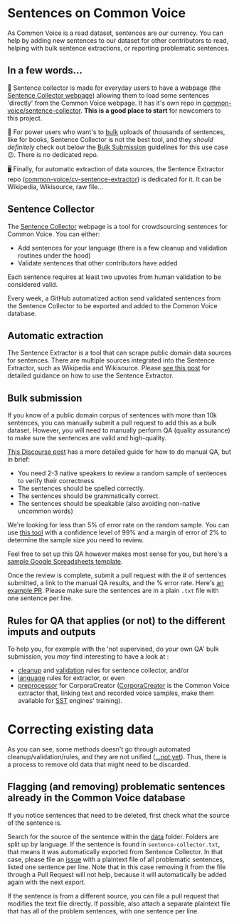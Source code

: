 # Sentences on Common Voice

As Common Voice is a read dataset, sentences are our currency. You can help by adding new sentences to our dataset for other contributors to read, helping with bulk sentence extractions, or reporting problematic sentences.

## In a few words...
📝 Sentence collector is made for everyday users to have a webpage (the [Sentence Collector webpage](https://commonvoice.mozilla.org/sentence-collector/)) allowing them to load some sentences 'directly' from the Common Voice webpage. It has it's own repo in [common-voice/sentence-collector](https://github.com/common-voice/sentence-collector). **This is a good place to start** for newcomers to this project.

📘 For power users who want's to [bulk](https://en.wikipedia.org/wiki/Bulk_insert) uploads of thousands of sentences, like for books, Sentence Collector is not the best tool, and they _should definitely_ check out below the [Bulk Submission](https://github.com/common-voice/common-voice/blob/main/docs/SENTENCES.md#bulk-submission) guidelines for this use case 😉. There is no dedicated repo.

🖥️ Finally, for automatic extraction of data sources, the Sentence Extractor repo ([common-voice/cv-sentence-extractor](https://github.com/Common-Voice/cv-sentence-extractor)) is dedicated for it. It can be Wikipedia, Wikisource, raw file... 

## Sentence Collector

The [Sentence Collector](https://commonvoice.mozilla.org/sentence-collector/) webpage is a tool for crowdsourcing sentences for Common Voice. You can either:

- Add sentences for your language (there is a few cleanup and validation routines under the hood)
- Validate sentences that other contributors have added

Each sentence requires at least two upvotes from human validation to be considered valid.

Every week, a GitHub automatized action send validated sentences from the Sentence Collector to be exported and added to the Common Voice database.

## Automatic extraction

The Sentence Extractor is a tool that can scrape public domain data sources for sentences. There are multiple sources integrated into the Sentence Extractor, such as Wikipedia and Wikisource. Please [see this post](https://discourse.mozilla.org/t/sentence-extractor-current-status-and-workflow-summary/62332) for detailed guidance on how to use the Sentence Extractor.

## Bulk submission

If you know of a public domain corpus of sentences with more than 10k sentences, you can manually submit a pull request to add this as a bulk dataset. However, you will need to manually perform QA (quality assurance) to make sure the sentences are valid and high-quality.

[This Discourse post](https://discourse.mozilla.org/t/using-the-europarl-dataset-with-sentences-from-speeches-from-the-european-parliament/50184) has a more detailed guide for how to do manual QA, but in brief:

- You need 2-3 native speakers to review a random sample of sentences to verify their correctness
- The sentences should be spelled correctly.
- The sentences should be grammatically correct.
- The sentences should be speakable (also avoiding non-native uncommon words)

We're looking for less than 5% of error rate on the random sample. You can use [this tool](https://www.surveymonkey.com/mp/sample-size-calculator/) with a confidence level of 99% and a margin of error of 2% to determine the sample size you need to review.

Feel free to set up this QA however makes most sense for you, but here's a [sample Google Spreadsheets template](https://docs.google.com/spreadsheets/d/1dJpysfcwmUwR4oJuw5ttGcUFYLeTbmn50Fpufz9qx-8/edit#gid=0).

Once the review is complete, submit a pull request with the # of sentences submitted, a link to the manual QA results, and the % error rate. Here's [an example PR](https://github.com/mozilla/common-voice/pull/2873). Please make sure the sentences are in a plain `.txt` file with one sentence per line.

## Rules for QA that applies (or not) to the different imputs and outputs
To help you, for exemple with the 'not supervised, do your own QA' bulk submission, you _may_ find interesting to have a look at : 
* [cleanup](https://github.com/common-voice/sentence-collector/tree/main/server/lib/cleanup) and [validation](https://github.com/common-voice/sentence-collector/tree/main/server/lib/validation) rules for sentence collector, and/or 
* [language](https://github.com/common-voice/cv-sentence-extractor#using-language-rules) rules for extractor, or even 
* [preprocessor](https://github.com/common-voice/CorporaCreator/tree/master/src/corporacreator/preprocessors) for CorporaCreator ([CorporaCreator](https://github.com/common-voice/CorporaCreator) is the Common Voice extractor that, linking text and recorded voice samples, make them available for [SST](https://en.wikipedia.org/wiki/Speech_recognition) engines' training).

 
# Correcting existing data

As you can see, some methods doesn't go through automated cleanup/validation/rules, and they are not unified ([...not yet](https://discourse.mozilla.org/t/sentence-collector-cleanup-before-export-vs-cleanup-on-upload/105411/15)). Thus, there is a process to remove old data that might need to be discarded.

## Flagging (and removing) problematic sentences already in the Common Voice database

If you notice sentences that need to be deleted, first check what the source of the sentence is. 

Search for the source of the sentence within the [data](https://github.com/common-voice/common-voice/blob/main/server/data) folder. Folders are split up by language. If the sentence is found in `sentence-collector.txt`, that means it was automatically exported from Sentence Collector. In that case, please file an [issue](https://github.com/common-voice/sentence-collector/issues) with a plaintext file of all problematic sentences, listed one sentence per line. Note that in this case removing it from the file through a Pull Request will not help, because it will automatically be added again with the next export.

If the sentence is from a different source, you can file a pull request that modifies the text file directly. If possible, also attach a separate plaintext file that has all of the problem sentences, with one sentence per line.
